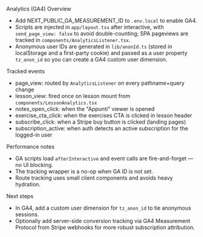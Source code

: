 Analytics (GA4) Overview

- Add NEXT_PUBLIC_GA_MEASUREMENT_ID to `.env.local` to enable GA4.
- Scripts are injected in `app/layout.tsx` after interactive, with `send_page_view: false` to avoid double-counting; SPA pageviews are tracked in `components/AnalyticsListener.tsx`.
- Anonymous user IDs are generated in `lib/anonId.ts` (stored in localStorage and a first-party cookie) and passed as a user property `tz_anon_id` so you can create a GA4 custom user dimension.

Tracked events

- page_view: routed by `AnalyticsListener` on every pathname+query change
- lesson_view: fired once on lesson mount from `components/LessonAnalytics.tsx`
- notes_open_click: when the "Appunti" viewer is opened
- exercise_cta_click: when the exercises CTA is clicked in lesson header
- subscribe_click: when a Stripe buy button is clicked (landing pages)
- subscription_active: when auth detects an active subscription for the logged-in user

Performance notes

- GA scripts load `afterInteractive` and event calls are fire-and-forget — no UI blocking.
- The tracking wrapper is a no-op when GA ID is not set.
- Route tracking uses small client components and avoids heavy hydration.

Next steps

- In GA4, add a custom user dimension for `tz_anon_id` to tie anonymous sessions.
- Optionally add server-side conversion tracking via GA4 Measurement Protocol from Stripe webhooks for more robust subscription attribution.

